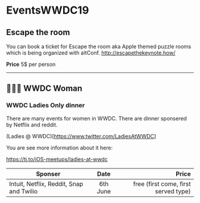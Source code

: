 # EventsWWDC19





## Escape the room 

You can book a ticket for Escape the room aka Apple themed puzzle rooms which is being organized with altConf. 
http://escapethekeynote.how/
 
 __Price__ 5$ per person


__________________________________________________ 


## 👩🏼‍💻 WWDC Woman 

### WWDC Ladies Only dinner 

There are many events for women in WWDC. There are dinner sponsered by Netflix and reddit. 

(Ladies @ WWDC)[https://www.twitter.com/LadiesAtWWDC]

You are see more information about it here: 

https://ti.to/iOS-meetups/ladies-at-wwdc 


| Sponser        | Date           | Price  |
| ------------- |:-------------:| -----:|
|     Intuit, Netflix, Reddit, Snap and Twilio     | 6th June  | free (first come, first served type) |



